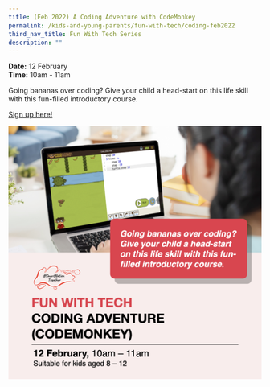 ```yaml
---
title: (Feb 2022) A Coding Adventure with CodeMonkey
permalink: /kids-and-young-parents/fun-with-tech/coding-feb2022
third_nav_title: Fun With Tech Series
description: ""
---
```




**Date:** 12 February
<br> **Time:** 10am - 11am

Going bananas over coding? Give your child a head-start on this life skill with this fun-filled introductory course. 

[Sign up here! ](https://go.gov.sg/kypcodemonkey-feb22)

![Kids Coding Workshop in February](/images/KidsCoding.png)